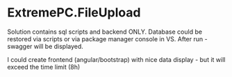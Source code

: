 # ExtremePC.FileUpload

Solution contains sql scripts and backend ONLY.
Database could be restored via scripts or via package manager console in VS.
After run - swagger will be displayed.

I could create frontend (angular/bootstrap) with nice data display - but it will exceed the time limit (8h)
